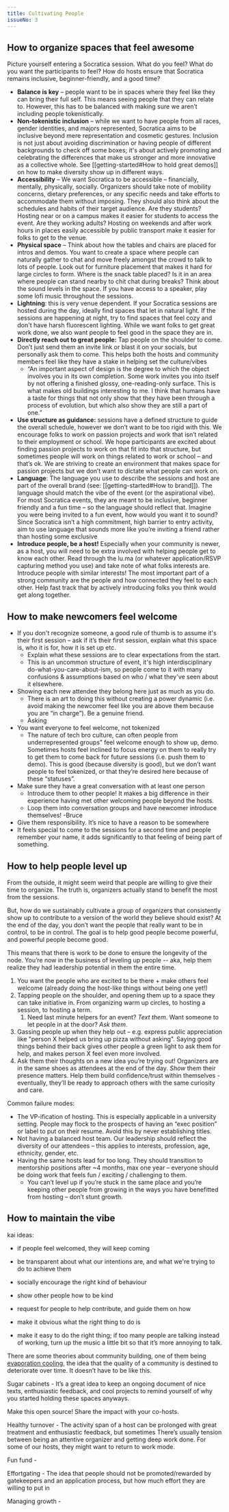```yaml
---
title: Cultivating People
issueNo: 3
---
```


## How to organize spaces that feel awesome

Picture yourself entering a Socratica session. What do you feel? What do you want the participants to feel? How do hosts ensure that Socratica remains inclusive, beginner-friendly, and a good time?

- **Balance is key** – people want to be in spaces where they feel like they can bring their full self. This means seeing people that they can relate to. However, this has to be balanced with making sure we aren’t including people tokenistically.
- **Non-tokenistic inclusion** – while we want to have people from all races, gender identities, and majors represented, Socratica aims to be inclusive beyond mere representation and cosmetic gestures. Inclusion is not just about avoiding discrimination or having people of different backgrounds to check off some boxes; it's about actively promoting and celebrating the differences that make us stronger and more innovative as a collective whole. See [[getting-started#How to hold great demos]] on how to make diversity show up in different ways.
- **Accessibility** – We want Socratica to be accessible – financially, mentally, physically, socially. Organizers should take note of mobility concerns, dietary preferences, or any specific needs and take efforts to accommodate them without imposing. They should also think about the schedules and habits of their target audience. Are they students? Hosting near or on a campus makes it easier for students to access the event. Are they working adults? Hosting on weekends and after work hours in places easily accessible by public transport make it easier for folks to get to the venue.
- **Physical space** – Think about how the tables and chairs are placed for intros and demos. You want to create a space where people can naturally gather to chat and move freely amongst the crowd to talk to lots of people. Look out for furniture placement that makes it hard for large circles to form. Where is the snack table placed? Is it in an area where people can stand nearby to chit chat during breaks? Think about the sound levels in the space. If you have access to a speaker, play some lofi music throughout the sessions.
- **Lightning**: this is very venue dependent. If your Socratica sessions are hosted during the day, ideally find spaces that let in natural light. If the sessions are happening at night, try to find spaces that feel cozy and don't have harsh fluorescent lighting. While we want folks to get great work done, we also want people to feel good in the space they are in.
- **Directly reach out to great people:** Tap people on the shoulder to come. Don’t just send them an invite link or blast it on your socials, but personally ask them to come. This helps both the hosts and community members feel like they have a stake in helping set the culture/vibes
  - “An important aspect of design is the degree to which the object involves you in its own completion. Some work invites you into itself by not offering a finished glossy, one-reading-only surface. This is what makes old buildings interesting to me. I think that humans have a taste for things that not only show that they have been through a process of evolution, but which also show they are still a part of one.”
- **Use structure as guidance:** sessions have a defined structure to guide the overall schedule, however we don’t want to be too rigid with this. We encourage folks to work on passion projects and work that isn’t related to their employment or school. We hope participants are excited about finding passion projects to work on that fit into that structure, but sometimes people will work on things related to work or school – and that’s ok. We are striving to create an environment that makes space for passion projects but we don’t want to dictate what people can work on.
- **Language**: The language you use to describe the sessions and host are part of the overall brand (see: [[getting-started#How to brand]]). The language should match the vibe of the event (or the aspirational vibe). For most Socratica events, they are meant to be inclusive, beginner friendly and a fun time – so the language should reflect that. Imagine you were being invited to a fun event, how would you want it to sound? Since Socratica isn’t a high commitment, high barrier to entry activity, aim to use language that sounds more like you’re inviting a friend rather than hosting some exclusive
- **Introduce people, be a host!** Especially when your community is newer, as a host, you will need to be extra involved with helping people get to know each other. Read through the lu.ma (or whatever application/RSVP capturing method you use) and take note of what folks interests are. Introduce people with similar interests! The most important part of a strong community are the people and how connected they feel to each other. Help fast track that by actively introducing folks you think would get along together.

## How to make newcomers feel welcome

- If you don't recognize someone, a good rule of thumb is to assume it's their first session – ask if it’s their first session, explain what this space is, who it is for, how it is set up etc.
  - Explain what these sessions are to clear expectations from the start.
  - This is an uncommon structure of event, it's high interdisciplinary do-what-you-care-about-ism, so people come to it with many confusions & assumptions based on who / what they've seen about it elsewhere.
- Showing each new attendee they belong here just as much as you do.
  - There is an art to doing this without creating a power dynamic (i.e. avoid making the newcomer feel like you are above them because you are “in charge”). Be a genuine friend.
  - Asking
- You want everyone to feel welcome, not tokenized
  - The nature of tech bro culture, can often people from underrepresented groups” feel welcome enough to show up, demo. Sometimes hosts feel inclined to focus energy on them to really try to get them to come back for future sessions (i.e. push them to demo). This is good (because diversity is good), but we don’t want people to feel tokenized, or that they’re desired here because of these “statuses”.
- Make sure they have a great conversation with at least one person
  - Introduce them to other people! It makes a big difference in their experience having met other welcoming people beyond the hosts.
  - Loop them into conversation groups and have newcomer introduce themselves! -Bruce
- Give them responsibility. It’s nice to have a reason to be somewhere
- It feels special to come to the sessions for a second time and people remember your name, it adds significantly to that feeling of being part of something.

## How to help people level up

From the outside, it might seem weird that people are willing to give their time to organize. The truth is, organizers actually stand to benefit the most from the sessions.

But, how do we sustainably cultivate a group of organizers that consistently show up to contribute to a version of the world they believe should exist? At the end of the day, you don’t want the people that really want to be in control, to be in control. The goal is to help good people become powerful, and powerful people become good.

This means that there is work to be done to ensure the longevity of the node. You’re now in the business of leveling up people -- aka, help them realize they had leadership potential in them the entire time.

1. You want the people who are excited to be there + make others feel welcome (already doing the host-like things without being one yet!)
2. Tapping people on the shoulder, and opening them up to a space they can take initiative in. From organizing warm up circles, to hosting a session, to hosting a term.
   1. Need last minute helpers for an event? _Text them_. Want someone to let people in at the door? _Ask them_.
3. Gassing people up when they help out – e.g. express public appreciation like "person X helped us bring up pizza without asking". Saying good things behind their back gives other people a green light to ask them for help, and makes person X feel even more involved.
4. Ask them their thoughts on a new idea you’re trying out! Organizers are in the same shoes as attendees at the end of the day. _Show_ them their presence matters. Help them build confidence/trust within themselves - eventually, they’ll be ready to approach others with the same curiosity and care.

Common failure modes:

- The VP-ification of hosting. This is especially applicable in a university setting. People may flock to the prospects of having an “exec position” or label to put on their resume. Avoid this by never establishing titles.
- Not having a balanced host team. Our leadership should reflect the diversity of our attendees – this applies to interests, profession, age, ethnicity, gender, etc.
- Having the same hosts lead for too long. They should transition to mentorship positions after ~4 months, max one year – everyone should be doing work that feels fun / exciting / challenging to them.
  - You can’t level up if you’re stuck in the same place and you’re keeping other people from growing in the ways you have benefitted from hosting – don’t stunt growth.

## How to maintain the vibe

kai ideas:

- if people feel welcomed, they will keep coming

- be transparent about what our intentions are, and what we're trying to do to achieve them

- socially encourage the right kind of behaviour

- show other people how to be kind

- request for people to help contribute, and guide them on how

- make it obvious what the right thing to do is

- make it easy to do the right thing; if too many people are talking instead of working, turn up the music a little bit so that it’s more annoying to talk.

There are some theories about community building, one of them being [evaporation cooling](https://meaningness.com/geeks-mops-sociopaths), the idea that the quality of a community is destined to deteriorate over time. It doesn’t have to be like this.

Sugar cabinets - It’s a great idea to keep an ongoing document of nice texts, enthusiastic feedback, and cool projects to remind yourself of why you started holding these spaces anyways.

Make this open source! Share the impact with your co-hosts.

Healthy turnover - The activity span of a host can be prolonged with great treatment and enthusiastic feedback, but sometimes There’s usually tension between being an attentive organizer and getting deep work done. For some of our hosts, they might want to return to work mode.

Fun fund -

Effortgating - The idea that people should not be promoted/rewarded by gatekeepers and an application process, but how much effort they are willing to put in

Managing growth -
